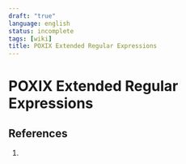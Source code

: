 ```yaml
---
draft: "true"
language: english
status: incomplete
tags: [wiki]
title: POXIX Extended Regular Expressions
---
```


# POXIX Extended Regular Expressions

## References

1.
